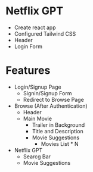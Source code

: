 # Netflix GPT
- Create react app
- Configured Tailwind CSS
- Header
- Login Form

# Features
- Login/Signup Page
    - Signin/Signup Form
    - Redirect to Browse Page
- Browse (After Authentication)
    - Header
    - Main Movie
        - Trailer in Background
        - Title and Description
        - Movie Suggestions
            - Movies List * N
- Netflix GPT
    - Searcg Bar
    - Movie Suggestions
